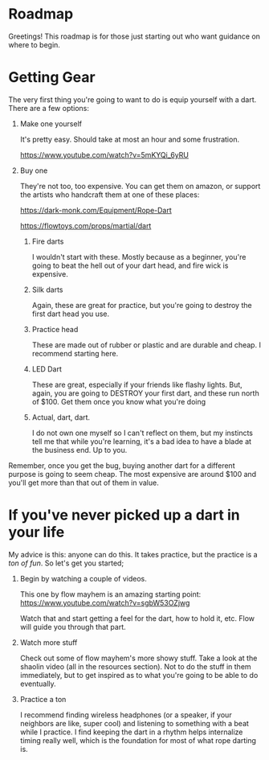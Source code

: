 # Roadmap
Greetings!  This roadmap is for those just starting out who want guidance on where to begin.

# Getting Gear
The very first thing you're going to want to do is equip yourself with a dart.  There are a few options:

1. Make one yourself

   It's pretty easy.  Should take at most an hour and some frustration.
   
   https://www.youtube.com/watch?v=5mKYQi_6yRU

2. Buy one

   They're not too, too expensive.
   You can get them on amazon, or support the artists who handcraft them at one of these places:
   
   https://dark-monk.com/Equipment/Rope-Dart
   
   https://flowtoys.com/props/martial/dart
   
   1. Fire darts
   
      I wouldn't start with these.  Mostly because as a beginner, you're going to beat the hell out of your dart head, and fire wick is expensive.
	  
   2. Silk darts
  
      Again, these are great for practice, but you're going to destroy the first dart head you use.
	  
   3. Practice head
   
      These are made out of rubber or plastic and are durable and cheap.  I recommend starting here.
	  
   4. LED Dart
   
      These are great, especially if your friends like flashy lights.  But, again, you are going to DESTROY your first dart, and these run north of $100.  Get them once you know what you're doing
	  
   5. Actual, dart, dart.
   
      I do not own one myself so I can't reflect on them, but my instincts tell me that while you're learning, it's a bad idea to have a blade at the business end.  Up to you.

Remember, once you get the bug, buying another dart for a different purpose is going to seem cheap.  The most expensive are around $100 and you'll get more than that out of them in value.


# If you've never picked up a dart in your life
My advice is this: anyone can do this.  It takes practice, but the practice is a *ton of fun*.  So let's get you started;

1. Begin by watching a couple of videos.

   This one by flow mayhem is an amazing starting point: https://www.youtube.com/watch?v=sgbW53OZjwg

   Watch that and start getting a feel for the dart, how to hold it, etc.  Flow will guide you through that part.

2. Watch more stuff

   Check out some of flow mayhem's more showy stuff.  Take a look at the shaolin video (all in the resources section). Not to do the stuff in them immediately, but to get inspired as to what you're going to be able to do eventually.

3. Practice a ton

   I recommend finding wireless headphones (or a speaker, if your neighbors are like, super cool) and listening to something with a beat while I practice. I find keeping the dart in a rhythm helps internalize timing really well, which is the foundation for most of what rope darting is.

